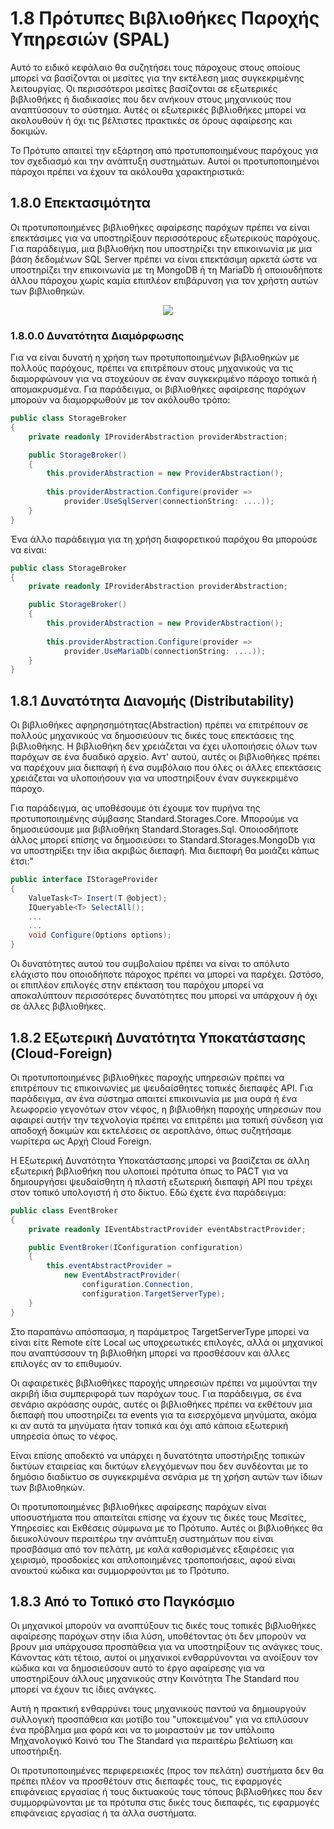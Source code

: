 # 1.8 Πρότυπες Βιβλιοθήκες Παροχής Υπηρεσιών (SPAL)
Αυτό το ειδικό κεφάλαιο θα συζητήσει τους πάροχους στους οποίους μπορεί να βασίζονται οι μεσίτες για την εκτέλεση μιας συγκεκριμένης λειτουργίας. Οι περισσότεροι μεσίτες βασίζονται σε εξωτερικές βιβλιοθήκες ή διαδικασίες που δεν ανήκουν στους μηχανικούς που αναπτύσσουν το σύστημα. Αυτές οι εξωτερικές βιβλιοθήκες μπορεί να ακολουθούν ή όχι τις βέλτιστες πρακτικές σε όρους αφαίρεσης και δοκιμών.

Το Πρότυπο απαιτεί την εξάρτηση από προτυποποιημένους παρόχους για τον σχεδιασμό και την ανάπτυξη συστημάτων. Αυτοί οι προτυποποιημένοι πάροχοι πρέπει να έχουν τα ακόλουθα χαρακτηριστικά:

## 1.8.0 Επεκτασιμότητα
Οι προτυποποιημένες βιβλιοθήκες αφαίρεσης παρόχων πρέπει να είναι επεκτάσιμες για να υποστηρίξουν περισσότερους εξωτερικούς παρόχους. Για παράδειγμα, μια βιβλιοθήκη που υποστηρίζει την επικοινωνία με μια βάση δεδομένων SQL Server πρέπει να είναι επεκτάσιμη αρκετά ώστε να υποστηρίζει την επικοινωνία με τη MongoDB ή τη MariaDb ή οποιουδήποτε άλλου πάροχου χωρίς καμία επιπλέον επιβάρυνση για τον χρήστη αυτών των βιβλιοθηκών.

<div align=center>
    <img src="https://raw.githubusercontent.com/hassanhabib/The-Standard/master/1.%20Brokers/Resources/Brokers-1.8.0.png" />
</div>

### 1.8.0.0 Δυνατότητα Διαμόρφωσης
Για να είναι δυνατή η χρήση των προτυποποιημένων βιβλιοθηκών με πολλούς παρόχους, πρέπει να επιτρέπουν στους μηχανικούς να τις διαμορφώνουν για να στοχεύουν σε έναν συγκεκριμένο πάροχο τοπικά ή απομακρυσμένα. Για παράδειγμα, οι βιβλιοθήκες αφαίρεσης παρόχων μπορούν να διαμορφωθούν με τον ακόλουθο τρόπο:

```csharp
public class StorageBroker
{
    private readonly IProviderAbstraction providerAbstraction;

    public StorageBroker()
    {
        this.providerAbstraction = new ProviderAbstraction();
        
        this.providerAbstraction.Configure(provider => 
            provider.UseSqlServer(connectionString: ....));
    }
}
```
Ένα άλλο παράδειγμα για τη χρήση διαφορετικού παρόχου θα μπορούσε να είναι:

```csharp
public class StorageBroker
{
    private readonly IProviderAbstraction providerAbstraction;

    public StorageBroker()
    {
        this.providerAbstraction = new ProviderAbstraction();
        
        this.providerAbstraction.Configure(provider =>
            provider.UseMariaDb(connectionString: ....));
    }
}
```

## 1.8.1 Δυνατότητα Διανομής (Distributability)
Οι βιβλιοθήκες αφηρησημότητας(Abstraction) πρέπει να επιτρέπουν σε πολλούς μηχανικούς να δημοσιεύουν τις δικές τους επεκτάσεις της βιβλιοθήκης. Η βιβλιοθήκη δεν χρειάζεται να έχει υλοποιήσεις όλων των παρόχων σε ένα δυαδικό αρχείο. Αντ' αυτού, αυτές οι βιβλιοθήκες πρέπει να παρέχουν μια διεπαφή ή ένα συμβόλαιο που όλες οι άλλες επεκτάσεις χρειάζεται να υλοποιήσουν για να υποστηρίξουν έναν συγκεκριμένο πάροχο.

Για παράδειγμα, ας υποθέσουμε ότι έχουμε τον πυρήνα της προτυποποιημένης σύμβασης Standard.Storages.Core. Μπορούμε να δημοσιεύσουμε μια βιβλιοθήκη Standard.Storages.Sql. Οποιοσδήποτε άλλος μπορεί επίσης να δημοσιεύσει το Standard.Storages.MongoDb για να υποστηρίξει την ίδια ακριβώς διεπαφή. Μια διεπαφή θα μοιάζει κάπως έτσι:"

```csharp
public interface IStorageProvider
{
    ValueTask<T> Insert(T @object);
    IQueryable<T> SelectAll();
    ...
    ...
    void Configure(Options options);
}
```
Οι δυνατότητες αυτού του συμβολαίου πρέπει να είναι το απόλυτο ελάχιστο που οποιοδήποτε πάροχος πρέπει να μπορεί να παρέχει. Ωστόσο, οι επιπλέον επιλογές στην επέκταση του παρόχου μπορεί να αποκαλύπτουν περισσότερες δυνατότητες που μπορεί να υπάρχουν ή όχι σε άλλες βιβλιοθήκες.

## 1.8.2 Εξωτερική Δυνατότητα Υποκατάστασης (Cloud-Foreign)
Οι προτυποποιημένες βιβλιοθήκες παροχής υπηρεσιών πρέπει να επιτρέπουν τις επικοινωνίες με ψευδαίσθητες τοπικές διεπαφές API. Για παράδειγμα, αν ένα σύστημα απαιτεί επικοινωνία με μια ουρά ή ένα λεωφορείο γεγονότων στον νέφος, η βιβλιοθήκη παροχής υπηρεσιών που αφαιρεί αυτήν την τεχνολογία πρέπει να επιτρέπει μια τοπική σύνδεση για αποδοχή δοκιμών και εκτελέσεις σε αεροπλάνο, όπως συζητήσαμε νωρίτερα ως Αρχή Cloud Foreign.

Η Εξωτερική Δυνατότητα Υποκατάστασης μπορεί να βασίζεται σε άλλη εξωτερική βιβλιοθήκη που υλοποιεί πρότυπα όπως το PACT για να δημιουργήσει ψευδαίσθητη ή πλαστή εξωτερική διεπαφή API που τρέχει στον τοπικό υπολογιστή ή στο δίκτυο. Εδώ έχετε ένα παράδειγμα:

```csharp
public class EventBroker
{
    private readonly IEventAbstractProvider eventAbstractProvider;

    public EventBroker(IConfiguration configuration)
    {
        this.eventAbstractProvider = 
            new EventAbstractProvider(
                configuration.Connection,
                configuration.TargetServerType);
    }
}
```
Στο παραπάνω απόσπασμα, η παράμετρος TargetServerType μπορεί να είναι είτε Remote είτε Local ως υποχρεωτικές επιλογές, αλλά οι μηχανικοί που αναπτύσσουν τη βιβλιοθήκη μπορεί να προσθέσουν και άλλες επιλογές αν το επιθυμούν.

Οι αφαιρετικές βιβλιοθήκες παροχής υπηρεσιών πρέπει να μιμούνται την ακριβή ίδια συμπεριφορά των παρόχων τους. Για παράδειγμα, σε ένα σενάριο ακρόασης ουράς, αυτές οι βιβλιοθήκες πρέπει να εκθέτουν μια διεπαφή που υποστηρίζει τα events για τα εισερχόμενα μηνύματα, ακόμα κι αν αυτά τα μηνύματα ήταν τοπικά και όχι από κάποια εξωτερική υπηρεσία όπως το νέφος.

Είναι επίσης αποδεκτό να υπάρχει η δυνατότητα υποστήριξης τοπικών δικτύων εταιρείας και δικτύων ελεγχόμενων που δεν συνδέονται με το δημόσιο διαδίκτυο σε συγκεκριμένα σενάρια με τη χρήση αυτών των ίδιων των βιβλιοθηκών.

Οι προτυποποιημένες βιβλιοθήκες αφαίρεσης παρόχων είναι υποσυστήματα που απαιτείται επίσης να έχουν τις δικές τους Μεσίτες, Υπηρεσίες και Εκθέσεις σύμφωνα με το Πρότυπο. Αυτές οι βιβλιοθήκες θα διευκολύνουν περαιτέρω την ανάπτυξη συστημάτων που είναι προσβάσιμα από τον πελάτη, με καλά καθορισμένες εξαιρέσεις για χειρισμό, προσδοκίες και απλοποιημένες τροποποιήσεις, αφού είναι ανοικτού κώδικα και συμμορφούνται με το Πρότυπο.

## 1.8.3 Από το Τοπικό στο Παγκόσμιο
Οι μηχανικοί μπορούν να αναπτύξουν τις δικές τους τοπικές βιβλιοθήκες αφαίρεσης παρόχων στην ίδια λύση, υποθέτοντας ότι δεν μπορούν να βρουν μια υπάρχουσα προσπάθεια για να υποστηρίξουν τις ανάγκες τους. Κάνοντας κάτι τέτοιο, αυτοί οι μηχανικοί ενθαρρύνονται να ανοίξουν τον κώδικα και να δημοσιεύσουν αυτό το έργο αφαίρεσης για να υποστηρίξουν άλλους μηχανικούς στην Κοινότητα The Standard που μπορεί να έχουν τις ίδιες ανάγκες.

Αυτή η πρακτική ενθαρρύνει τους μηχανικούς παντού να δημιουργούν συλλογική προσπάθεια και μοτίβο του "υποκειμένου" για να επιλύσουν ένα πρόβλημα μια φορά και να το μοιραστούν με τον υπόλοιπο Μηχανολογικό Κοινό του The Standard για περαιτέρω βελτίωση και υποστήριξη.

Οι προτυποποιημένες περιφερειακές (προς τον πελάτη) συστήματα δεν θα πρέπει πλέον να προσθέτουν στις διεπαφές τους, τις εφαρμογές επιφάνειας εργασίας ή τους δικτυακούς τους τόπους βιβλιοθήκες που δεν συμμορφώνονται με τα πρότυπα στις δικές τους διεπαφές, τις εφαρμογές επιφάνειας εργασίας ή τα άλλα συστήματα.